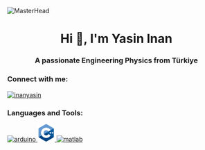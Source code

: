 ![MasterHead](https://p4.wallpaperbetter.com/wallpaper/803/903/766/green-eyes-green-chip-eye-hd-wallpaper-preview.jpg)
<h1 align="center">Hi 👋, I'm Yasin Inan</h1>
<h3 align="center">A passionate Engineering Physics from Türkiye</h3>

<h3 align="left">Connect with me:</h3>
<p align="left">
<a href="https://linkedin.com/in/inanyasin" target="blank"><img align="center" src="https://raw.githubusercontent.com/rahuldkjain/github-profile-readme-generator/master/src/images/icons/Social/linked-in-alt.svg" alt="inanyasin" height="30" width="40" /></a>
</p>

<h3 align="left">Languages and Tools:</h3>
<p align="left"> <a href="https://www.arduino.cc/" target="_blank" rel="noreferrer"> <img src="https://cdn.worldvectorlogo.com/logos/arduino-1.svg" alt="arduino" width="40" height="40"/> </a> <a href="https://www.w3schools.com/cpp/" target="_blank" rel="noreferrer"> <img src="https://raw.githubusercontent.com/devicons/devicon/master/icons/cplusplus/cplusplus-original.svg" alt="cplusplus" width="40" height="40"/> </a> <a href="https://www.mathworks.com/" target="_blank" rel="noreferrer"> <img src="https://upload.wikimedia.org/wikipedia/commons/2/21/Matlab_Logo.png" alt="matlab" width="40" height="40"/> </a> </p>
